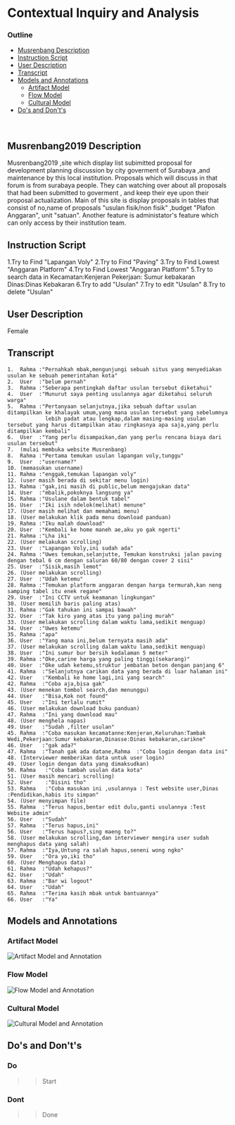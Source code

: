# Contextual Inquiry and Analysis

### Outline 
  - [Musrenbang Description](#Musrenbang2019-Description)
  - [Instruction Script](#instruction-script)
  - [User Description](#user-description)
  - [Transcript](#transcript)
  - [Models and Annotations](#models-and-annotations)
      - [Artifact Model](#artifact-model)
      - [Flow Model](#flow-model)
      - [Cultural Model](#cultural-model)
  - [Do's and Don't's](#dos-and-donts)
<br>

## Musrenbang2019 Description
Musrenbang2019 ,site which display list subimitted proposal for development planning discussion by
city goverment of Surabaya ,and maintenance by this local institution.
Proposals which will discuss in that forum is from surabaya people. They can watching over about all proposals that had been submitted to goverment , and keep their eye upon their proposal actualization.
Main of this site is display proposals in tables that consist of no,name of proposals "usulan fisik/non fisik" ,budget "Plafon Anggaran", unit "satuan". Another feature is administator's feature which can only access by their institution  team.
## Instruction Script
1.Try to Find "Lapangan Voly"
2.Try to Find "Paving"
3.Try to Find  Lowest "Anggaran Platform"
4.Try to Find  Lowest "Anggaran Platform"
5.Try to search data in Kecamatan:Kenjeran Pekerjaan: Sumur kebakaran Dinas:Dinas Kebakaran
6.Try to add "Usulan"
7.Try to edit "Usulan"
8.Try to delete "Usulan"

## User Description
Female
## Transcript
```
1.	Rahma :"Pernahkah mbak,mengunjungi sebuah situs yang menyediakan usulan ke sebuah pemerintahan kota"
2.	User  :"belum pernah"
3.  Rahma :"Seberapa pentingkah daftar usulan tersebut diketahui"
4.	User  :"Munurut saya penting usulannya agar diketahui seluruh warga"
5. 	Rahma :"Pertanyaan selanjutnya,jika sebuah daftar usulan ditampilkan ke khalayak umum,yang mana usulan tersebut yang sebelumnya 	
            lebih padat atau lengkap,dalam masing-masing usulan tersebut yang harus ditampilkan atau ringkasnya apa saja,yang perlu ditampilkan kembali"
6.	User  :"Yang perlu disampaikan,dan yang perlu rencana biaya dari usulan tersebut"
7.	(mulai membuka website Musrenbang)
8.	Rahma :"Pertama temukan usulan lapangan voly,tunggu"
9.	User  :"username?"
10.	(memasukan username)
11.	Rahma :"enggak,temukan lapangan voly"
12.	(user masih berada di sekitar menu login)
13.	Rahma :"gak,ini masih di public,belum mengajukan data"
14.	User  :"mbalik,pokoknya langsung ya"
15.	Rahma :"Usulane dalam bentuk tabel"
16.	User  :"Iki isih ndelok(melihat) menune"
17. (User masih melihat dan memahami menu)
18.	(User melakukan klik pada menu download panduan)
19.	Rahma :"Iku malah download"
20.	User  :"Kembali ke home maneh ae,aku yo gak ngerti"
21.	Rahma :"Lha iki"
22.	(User melakukan scrolling)
23.	User  :"Lapangan Voly,ini sudah ada"
24.	Rahma :"Uwes temukan,selanjutte, Temukan konstruksi jalan paving dengan tebal 6 cm dengan saluran 60/80 dengan cover 2 sisi"
25.	User  :"Sisik,masih lemot"
26.	(User melakukan scrolling)
27.	User  :"Udah ketemu"
28.	Rahma :"Temukan platform anggaran dengan harga termurah,kan neng samping tabel itu enek regane"
29.	User  :"Ini CCTV untuk keamanan lingkungan"
30.	(User memilih baris paling atas)
31.	Rahma :"Gak tahukan ini sampai bawah"
32.	User  :"Tak kiro yang atas itu yang paling murah"
33.	(User melakukan scrolling dalam waktu lama,sedikit menguap)
34.	User  :"Uwes ketemu"
35.	Rahma :"apa"
36.	User  :"Yang mana ini,belum ternyata masih ada"
37.	(User melakukan scrolling dalam waktu lama,sedikit menguap)
38.	User  :"Ini sumur bur bersih kedalaman 5 meter"
39.	Rahma :"Oke,carine harga yang paling tinggi(sekarang)"
40.	User  :"Oke udah ketemu,struktur jembatan beton dengan panjang 6"
41.	Rahma  :"Selanjutnya carikan data yang berada di luar halaman ini"
42.	User   :"Kembali ke home lagi,ini yang search"
42.	Rahma  :"Coba aja,bisa gak"
43.	(User menekan tombol search,dan menunggu)
44.	User   :"Bisa,Kok not found"
45.	User   :"Ini terlalu rumit"
46.	(User melakukan download buku panduan)
47.	Rahma  :"Ini yang download mau"
48.	(User menghela napas)
49.	User   :"Sudah ,filter usulan"
45.	Rahma  :"Coba masukan kecamatanne:Kenjeran,Keluruhan:Tambak Wedi,Pekerjaan:Sumur kebakaran,Dinasse:Dinas kebakaran,carikne"
46.	User   :"gak ada?"
47.	Rahma  :"Tanah gak ada datane,Rahma  :"Coba login dengan data ini"
48. (Interviewer memberikan data untuk user login)
49.	(User login dengan data yang dimaksudkan)
50.	Rahma   :"Coba tambah usulan data kota"
51. (User masih mencari scrolling)
52.	User    :"Disini tho"
53.	Rahma   :"Coba masukan ini ,usulannya : Test website user,Dinas :Pendidikan,habis itu simpan"
54. (User menyimpan file)
55. Rahma  :"Terus hapus,bentar edit dulu,ganti usulannya :Test Website admin"
56. User   :"Sudah" 
57. Rahma  :"Terus hapus,ini"
56. User   :"Terus hapus?,sing maeng to?"
58. (User melakukan scrolling,dan interviewer mengira user sudah menghapus data yang salah)
57. Rahma  :"Iya,Untung ra salah hapus,seneni wong ngko"
59. User   :"Ora yo,iki tho"
60.	(User Menghapus data)
61. Rahma  :"Udah kehapus?"
62.	User   :"Udah"
63.	Rahma  :"Bar wi logout"
64. User   :"Udah"
65.	Rahma  :"Terima kasih mbak untuk bantuannya"
66. User   :"Ya"

```
## Models and Annotations
### Artifact Model
![Artifact Model and Annotation](https://picsum.photos/400/300/?random)
### Flow Model
![Flow Model and Annotation](https://picsum.photos/400/300/?random)
### Cultural Model
![Cultural Model and Annotation](https://picsum.photos/400/300/?random)
## Do's and Don't's
### Do
  >>Start
### Dont
  >>Done
  
